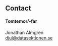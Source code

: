## Contact

#### Tomtemor/-far

Jonathan Almgren </br>
[djul@datasektionen.se](mailto:djul@datasektionen.se)
